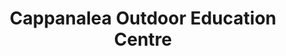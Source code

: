 ---
title: "Cappanalea Outdoor Education Centre"
address: "Caragh Lake, Killorglin, Co. Kerry"
tel: "+353 (0)66 976 9244"
county: "Kerry"
category: "Sailing"
type: "Content"
lat: "52.04526901245117"
lng: "-9.864297866821289"
---